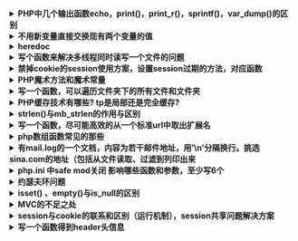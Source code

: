 
<details>
 <summary><b>PHP中几个输出函数echo，print()，print_r()，sprintf()，var_dump()的区别</b></summary>


1. echo：是语句不是函数，没有返回值，可输出多个变量值，不需要圆括号。不能输出数组和对象，只能打印简单类型(如int,string)。
2. print：是语句不是函数，有返回值 1 ，只能输出一个变量，不需要圆括号。不能输出数组和对象，只能打印简单类型(如int,string)。
3. print_r：是函数，可以打印复合类型，例如：stirng、int、float、array、object等，输出array时会用结构表示，而且可以通过print_r($str,true)来使print_r不输出而返回print_r处理后的值
4. printf：是函数，把文字格式化以后输出（参看C语言）
5. sprintf：是函数，跟printf相似，但不打印，而是返回格式化后的文字（该函数把格式化的字符串写写入一个变量中，而不是输出来），其    他的与printf一样。
6. var_dump()：函数，输出变量的内容、类型或字符串的内容、类型、长度。常用来调试。

</details>



<details>
 <summary><b>不用新变量直接交换现有两个变量的值</b></summary>

方法一： 用list()
```
   a=10;b = 25;
   list(a,b)=array(b,a);
   echo a.′/′.b;//25/10
```
方法二：用传值方式加&符
```
  function swap(&a,&b)
  {
      $c = '';
      c=a;
      a=b;
      b=c;
  }

  a=25;b = 35;
  swap(a,b);
  echo a.′/′.b;
```

方法三：使用数组分割
```
    a="123";b = "456";
    b=a."#".b;
    b = explode("#",b);a = b[1];b = b[0];echoa."-".$b;
```
 

方法四：使用异或运算
```
    a="fsdfds";b = "xiaorui";
    a=a^b;b = b^a;
    a=a^b;echo a."-".$b;
```
</details>



<details>
 <summary><b>heredoc</b></summary>

>Heredoc在正规的PHP文档中和技术书籍中一般没有详细讲述。他是一种Perl风格的字符串输出技术。使用heredoc技术可以实现界面与代码的准分离，比如phpwind模板。
heredoc的语法是用”<<<”加上自己定义成对的标签，在标签范围內的文字视为一个字符串

规则如下：

1. 以<<<End开始标记开始，以End结束标记结束，结束标记必须顶头写，不能有缩进和空格，且在结束标记末尾要有分号 。开始标记和开始标记相同，比如常用大写的EOT、EOD、EOF来表示，也可以使用其他标记，只要保证开始标记和结束标记不在正文中出现就行。

2. 位于开始标记和结束标记之间的变量可以被正常解析，但是函数则不可以。在heredoc中，变量不需要用连接符 . 或 , 来拼接，比如：
```
$a=2;
$b= <<<EOF
  "zyf"$a
  "zyf"
EOF;
echo $b; //结果连同双引号一起输出："zyf"2 "zyf"
```
3. heredoc常用在输出包含大量HTML语法文档的时候。他要比传统的echo输出精炼很多，如下所示：

```
function getHtml()
{
    echo "<html>";
    echo "<head><title>Title</title></head>";
    echo "<body>Content</body>";
    echo "</html>;
}

function getHtml()
{
echo <<<EOT
      <html>
      <head><title>Title</title></head>
      <body>Content</body>
      </html>
EOT;
}
```
</details>



<details>
 <summary><b>写个函数来解决多线程同时读写一个文件的问题</b></summary>

一般的方案：

```
//fopen():打开文件或者 URL，返回resource类型数据 。
$fp = fopen('./tmp/lock.txt', 'a+');
if (flock($fp, LOCK_EX)) {//取得独占锁定
    fwrite($fp, "Write something here\n");
    flock($fp, LOCK_UN);// 释放锁定
} else {
    echo "Couldn't lock the file !";
}
fclose($fp);
```
>但在PHP中，flock似乎工作的不是那么好！在多并发情况下，似乎是经常独占资源，不即时释放，或者是根本不释放，造成死锁，从而使服务器的cpu占用很高，甚至有时候会让服务器彻底死掉。

方案二：对文件进行加锁时，设置一个超时时间.
```
$fileName = './tmp/lock.txt';
if ($fp = fopen($fileName, 'a+')) {
    $startTime = microtime();
    while ((microtime() - $startTime) < 1000) {
        $canWrite = flock($fp, LOCK_EX);
        if (!$canWrite) {
            usleep(round(rand(0, 100) * 1000));
        } else {
            fwrite($fp, "Write something here\n");
            break;
        }
    }
    fclose($fp);
}
```
> 超时设置为1ms，如果这里时间内没有获得锁，就反复获得，直接获得到对文件操作权为止，当然。如果超时限制已到，就必需马上退出，让出锁让其它进程来进行操作。

</details>



<details>
 <summary><b>禁掉cookie的session使用方案，设置session过期的方法，对应函数</b></summary>

1. 设置php.ini的session.use_trans_sid = 1或者打开enable-trans-sid选项，让PHP自动跨页传递session id。
2. 手动通过URL传值, 隐藏表单传递session id。

```
  session_start();
  $_SESSION[’var1’]="源码爱好者";
  $sn = session_id();
  $url="<a href=".""s2.php?s=".$sn."">下一页</a>";
  echo $url;
  ```
  ```
  session_id($_GET[’s’]);
  session_start();
  echo "传递的session变量var1的值为：".$_SESSION[’var1’];
```

3. 用文件、数据库等形式保存session_id,在跨页过程中手动调用。
```
  $name=$_POST[’name’];
  $pass=$_POST[’pass’];

  session_start();
  $_SESSION[’user’]= $name;
  $psid=session_id();
  $fp=fopen("e:\tmp\phpsid.txt","w+";
  fwrite($fp,$psid);
  fclose($fp);
  echo "已登录<br>";
```
```
  $fp=fopen("e:\tmp\phpsid.txt","r";
  $sid=fread($fp,1024);
  fclose($fp);
  session_id($sid);
  session_start();
  if(isset($_SESSION[’user’]) && $_SESSION[’user’]="laogong" {
  echo "已登录!";
```

>Session过期时间设定:
```
ini_set('session.gc_maxlifetime', 3600); //设置时间 
ini_get('session.gc_maxlifetime');//得到ini中设定值 
```

</details>



<details>
 <summary><b>PHP魔术方法和魔术常量</b></summary>

##### 魔术常量

1. `__LINE__`
返回文件中的当前行号。
2. `__FILE__`
　　返回文件的完整路径和文件名。如果用在包含文件中，则返回包含文件名。自PHP4.0.2 起，__FILE__总是包含一个绝对路径，而在此之前的版本有时会包含一个相对路径。
3. `__FUNCTION__`
　　返回函数名称(PHP4.3.0 新加)。自PHP5 起本常量返回该函数被定义时的名字(区分大小写)。在PHP4 中该值总是小写字母的。
4. `__CLASS__`
　　返回类的名称(PHP4.3.0 新加)。自PHP5 起本常量返回该类被定义时的名字(区分大小写)。在PHP4 中该值总是小写字母的。
5. `__METHOD__`
　　返回类的方法名(PHP5.0.0 新加)。返回该方法被定义时的名字(区分大小写)。

##### Class魔术方法
>魔术方法是PHP面向对象中很有用特性。它们在特定的情况下被触发，都是以双下划线开头，可以理解为钩子函数，利用模式方法可以轻松实现PHP面向对象中重载（Overloading即动态创建类属性和方法）。魔术方法很多还是成对出现的，以下列出目前PHP中所有的模式方法。
1. __construct，__destruct
__constuct构建对象的时被调用；
__destruct明确销毁对象或脚本结束时被调用；
2. __get，__set
__set当给不可访问或不存在属性赋值时被调用
__get读取不可访问或不存在属性时被调用
3. __isset，__unset
__isset对不可访问或不存在的属性调用isset()或empty()时被调用
__unset对不可访问或不存在的属性进行unset时被调用
4. __call，__callStatic
__call调用不可访问或不存在的方法时被调用
__callStatic调用不可访问或不存在的静态方法时被调用
5. __sleep，__wakeup
__sleep当使用serialize时被调用，当你不需要保存大对象的所有数据时很有用
__wakeup当使用unserialize时被调用，可用于做些对象的初始化操作
6. __clone
进行对象clone时被调用，用来调整对象的克隆行为
7. __toString
当一个类被转换成字符串时被调用
8. __invoke
当以函数方式调用对象时被调用
9. __set_state
当调用var_export()导出类时，此静态方法被调用。用__set_state的返回值做为var_export的返回值。
10. __debuginfo
当调用var_dump()打印对象时被调用（当你不想打印所有属性）适用于PHP5.6版本

```
  class Animal{
  }
  $m = new Animal(); //__construct()被调用
  $m->not_exist_property = test; //__set()被调用
  echo $m->not_exist_property;//__get()被调用
  $m->abc(1,2,3); //__call()被调用
  echo isset($m->not_exist_property); //__isset()被调用，返回bool值
  unset($m->not_exist_property); //__unset()被调用
  echo $tmp = serialize($m); //__sleep()被调用
  unserialize($tmp); //__wakeup()被调用
  $m1 = clone $m; //__clone()被调用，对象默认是引用传递，使用clone关键词则可实现对象复制
  $m(); //__invoke() 已函数调用类
  eval( '$m2 = ' . var_export ( $m , true ) . ';' );
  var_dump($m2);
  var_dump($m);
  //最后__destruct()被调用
```

</details>


<details>
 <summary><b>写一个函数，可以遍历文件夹下的所有文件和文件夹</b></summary>

```
function my_scandir($dir)
{
     $files = array();
     if ( $handle = opendir($dir) ) {
        //opendir() 函数打开一个目录句柄，可由 closedir()，readdir() 和 rewinddir() 使用。
         while ( ($file = readdir($handle)) !== false ) {
            //readdir() 函数返回由 opendir() 打开的目录句柄中的条目。
             if ( $file != ".." && $file != "." ) {
                 if ( is_dir($dir . "/" . $file) ) {  //测试文件是否为目录
                     $files[$file] = my_scandir($dir . "/" . $file);
                     //scandir() 函数返回一个数组，其中包含指定路径中的文件和目录。
                 }else {
                     $files[] = $file;
                 }
             }
         }
         closedir($handle);
         return $files;
     }
}
var_dump(my_scandir('php/ajax'));
```

</details>


<details>
 <summary><b>PHP缓存技术有哪些? tp是局部还是完全缓存?</b></summary>

1. 全页面静态化缓存：将页面全部生成为HTML静态页面，用户访问时直接访问静态页面，不走PHP服务器的解析流程。此种方式在CMS系统中比较常见，如dedecms。
实现方法：输出缓存
ob_start()--打开“输出控制缓冲”;
some code --要运行的代码;
$content=ob_get_contents()--返回“输出缓冲区的内容”;
some code --使用file_put_contents()等函数将返回的数据写入HTML文件;
ob_clearn()--清空“输出缓冲区”;

2. 页面部分缓存：将页面中不常变动的部分进行静态化缓存，而经常变化的部分不缓存，最后组装在一起显示；可以使用类似ob_get_contents()的方式实现，也可以利用类似ESI之类的页面片段缓存策略，使其用来做动态页面中相对静态的片段部分的缓存。该缓存方式常用与商城中的商品页。

3. 数据缓存：缓存数据的一种方式。比如，商城中的某个商品信息，当用商品id去请求时，就会得出包括店铺信息,商品信息等数据，此时就可以将这些 数据缓存到一个php文件中，文件名包含商品id来建一个唯一标示；下一次有人想查看这个商品时，首先就直接调这个文件里面的信息，而不用再去数据库查 询；其实缓存文件中缓存的就是一个php数组之类；Ecmall商城系统里面就用了这种方式；

4. 查询缓存：根据查询来进行缓存。将查询得到的数据缓存在一个文件中，下次遇到相同的查询时，就直接先从这个文件里面调数据，不再去查数据库；但此处的缓存文件名可能就需要以查询语句为基点来建立唯一标示.

>注意：以上几种缓存方式都需要对缓存的文件设置一个有效时间，在这个时间内，相同的访问会先取缓存文件的内容，超过有效时间后就重新从数据库中获取数据，并生成新的缓存文件。

5. 内存式缓存：使用redis,memcached等nosql数据库设置PHP缓存，通过缓存查询结果，来减少数据库的访问次数，从而提高网站的响应速度。

6. pache缓存模块：apache安装完以后，是不允许被cache的。如果外接了cache或squid服务器要求进行web加速的话，就需要在htttpd.conf里进行设置，当然前提是在安装apache的时候要激活mod_cache的模块。
安装apache时：./configure –enable-cache –enable-disk-cache –enable-mem-cache

7. PHP APC缓存扩展：使用PHP中的APC扩展来进行缓存

8. Opcode：首先php代码被解析为Tokens，然后再编译为Opcode码，最后执行Opcode码，返回结果；所以，对于相同的php文件，第一次运行时 可以缓存其Opcode码，下次再执行这个页面时，直接会去找到缓存下的opcode码，直接执行最后一步，而不再需要中间的步骤了。比较知名的是XCache、Turck MM Cache、PHP Accelerator等。关于PHP Opcode，鸟哥的博客中有一篇详解：http://www.laruence.com/2008/06/18/221.html

</details>



<details>
 <summary><b>strlen()与mb_strlen的作用与区别</b></summary>

在PHP中，strlen与mb_strlen是求字符串长度的函数
PHP内置的字符串长度函数strlen无法正确处理中文字符串，它得到的只是字符串所占的字节数。对于GB2312的中文编码，strlen得到的值是汉字个数的2倍，而对于UTF-8编码的中文，就是3倍（在 UTF-8编码下，一个汉字占3个字节）。

采用mb_strlen函数可以较好地解决这个问题。mb_strlen的用法和strlen类似，只不过它有第二个可选参数用于指定字符编码。例如得到UTF-8的字符串str长度，可以用mbstrlen(str长度，可以用mbstrlen(str,‘UTF-8’)。如果省略第二个参数，则会使用PHP的内部编码。内部编码可以通过 mb_internal_encoding()函数得到。

需要注意的是，mb_strlen并不是PHP核心函数，使用前需要确保在php.ini中加载了php_mbstring.dll，即确保“extension=php_mbstring.dll”这一行存在并且没有被注释掉，否则会出现未定义函 数的问题。

</details>



<details>
 <summary><b>写一个函数，尽可能高效的从一个标准url中取出扩展名</b></summary>

```
function getExt($url)
{
    $arr=parse_url($url);

    //方法一、
    $name=basename($arr['path']);
    $extArr=explode('.',$name);
    return $extArr[1];

    //方法二、
    $path=$arr['path'];
    $str=strrchr($path,'.');
    return $str;

    //方法三、
    $pathArr=pathinfo($url);
    $str = $pathArr['extension'];
    list($type, $vars) = explode('?',$str);
    return $type;
 }
```

</details>



<details>
 <summary><b>php数组函数常见的那些</b></summary>

 1. 数组操作的基本函数
```
array_values($arr); //获得数组的值
array_keys($arr); //获得数组的键名
array_flip($arr); //数组中的值与键名互换（如果有重复前面的会被后面的覆盖）
array_search('PHP',$arr); //检索给定的值，加true则是严格类型检查
array_reverse($arr); //将数组中的元素翻转
in_array("apple", $arr); //在数组中检索apple
array_key_exists("apple", $arr); // 检索给定的键名是否存在数组中
array_count_values($arr); // 统计数组中所有值出现的次数
```

2. 数组的分段和填充
```
  array_slice($arr, 0, 3); //可以将数组中的一段取出，此函数忽略键名（数组的分段）
  array_splice($arr, 0, 3，array("black","maroon")); //可以将数组中的一段取出，与上个函数不同在于返回的序列从原数组中删除
  array_chunk($arr, 3, TRUE); //可以将一个数组分割成多个，TRUE为保留原数组的键名（分割多个数组）
```

3. 数组与栈，列队
```
  array_push($arr, "apple", "pear"); //将一个或多个元素压入数组栈的末尾（入栈），返回入栈元素的个数
  array_pop($arr); // 将数组栈的最后一个元素弹出（出栈）
  array_shift($arr); //数组中第一个元素移出并返回（数组长度减1，其他元素向前移动一位，数字键名改为从零计数，文字键名不变）
  array_unshift($arr,"a",array(1,2)); //在数组的开头插入一个或多个元素
```

4. 数组的排序
```
  sort($arr); //由小到大，忽略键名 rsort($arr); //由大到小，忽略键名
  asort($arr); //由小到大，保留键名 arsort($arr); // 由大到小，保留键名
  ksort($arr); //按照键名正序排序 krsort($arr); // 按照键名逆序排序
```

5. 数组的计算
```
  array_sum($arr); //对数组内部的所有元素做求和运算（数组元素的求和）
  array_merge($arr1, $arr2); //合并两个或多个（相同字符串键名，后面覆盖前面，相同的数字键名，后面的附加到后面）
  array_diff($arr1, $arr2); //返回差集结果数组 array_diff_assoc($arr1, $arr2, $arr3); //返回差集结果数组，键名也做比较
  array_intersect($arr1, $arr2); //返回交集结果数组 array_intersect_assoc($arr1, $arr2); //返回交集结果数组，键名也做比较
```

6. 其他的数组函数
```
  array_unique($arr); //移除数组中重复的值，新的数组中会保留原始的键名
  shuffle($arr); // 将数组的顺序打亂
```

</details>



<details>
 <summary><b>有mail.log的一个文档，内容为若干邮件地址，用’\n’分隔换行。挑选sina.com的地址（包括从文件读取、过滤到列印出来</b></summary>

 1. 用正则表达式（比较慢，效率地，不推荐用）
 2. cat mail.log | grep sina.com

</details>



<details>
 <summary><b>php.ini 中safe mod关闭 影响哪些函数和参数，至少写6个</b></summary>

* move_uploaded_file() exec()
* system() passthru()
* popen() fopen()
* mkdir() rmdir()
* rename() unlink()
* copy() chgrp()
* chown() chmod()
* touch() symlink()
* link() parse_ini_file()
* set_time_limit() max_execution_time mail()

</details>



<details>
 <summary><b>约瑟夫环问题</b></summary>

>一群猴子排成一圈，按1，2，…，n依次编号。然后从第1只开始数，数到第m只,把它踢出圈，从它后面再开始数，再数到第m只，在把它踢出去…，如此不停 的进行下去，直到最后只剩下一只猴子为止，那只猴子就叫做大王。要求编程模拟此过程，输入m、n, 输出最后那个大王的编号(约瑟夫环)。
```
function fuhuan($allnum, $ti){
     $arr = array();
     for($i = 0; $i < $allnum; $i++){
         $arr[$i] = $i;
     }
 
     $nums = 1;
     while(count($arr) > 1){
          foreach ($arr as $key => $value) {
              if($nums == $ti){
                  unset($arr[$key]);
                  $nums = 1;
              }else{
                  $nums++;
              }
         }
     }
     $new_arr = array_values($arr);
     var_dump($new_arr[0] + 1);
 }
 fuhuan(10,10);
```

</details>



<details>
 <summary><b>isset() 、empty()与is_null的区别</b></summary>

1. 当变量未定义时，is_null()和“参数本身”是不允许作为参数判断的，会报Notice警告错误；
2. empty,isset首先都会检查变量是否存在，然后对变量值进行检测。而is_null 和 “参数本身”只是直接检查变量值，是否为null，因此如果变量未定义就会出现错误！
3. isset()：仅当null和未定义，返回false；
4. empty()：""、0、"0"、NULL、FALSE、array(),未定义，均返回false；
5. is_null()：仅判断是否为null，未定义 报警告；
6. 变量本身作为参数，与empty()一致，但接受未定义变量时，报警告；


</details>



<details>
 <summary><b>MVC的不足之处</b></summary>

1. 增加了系统结构和实现的复杂性。对于简单的界面，严格遵循MVC，使模型、视图与控制器分离，会增加结构的复杂性，并可能产生过多的更新操作，降低运行效率。
2. 视图与控制器间的过于紧密的连接。视图与控制器是相互分离，但确实联系紧密的部件，视图没有控制器的存在，其应用是很有限的，反之亦然，这样就妨碍了他们的独立重用。
3. 视图对模型数据的低效率访问。依据模型操作接口的不同，视图可能需要多次调用才能获得足够的显示数据。对未变化数据的不必要的频繁访问，也将损害操作性能。
4. 目前，一般高级的界面工具或构造器不支持MVC模式。改造这些工具以适应MVC需要和建立分离的部件的代价是很高的，从而造成使用MVC的困难。

</details>



<details>
 <summary><b>session与cookie的联系和区别（运行机制），session共享问题解决方案</b></summary>

##### 区别与联系：
>使用session_start()调用session，服务器端在生成session文件的同时生成session ID哈希值和默认值为PHPSESSID的session name，并向客户端发送变量为PHPSESSID(session name)(默认)值为一个128位的哈希值。服务器端将通过该cookie与客户端进行交互，session变量的值经php内部系列化后保存在服务器 机器上的文本文件中，和客户端的变量名默认情况下为PHPSESSID的coolie进行对应交互，即服务器自动发送了http 头:header(‘Set-Cookie: session_name()=session_id(); path=/’);即setcookie(session_name(),session_id());当从该页跳转到的新页面并调用 session_start()后,PHP将检查与给定ID相关联的服务器端存贮的session数据，如果没找到则新建一个数据集。

#### 共享方案：
1. 使用数据库保存session， 使用数据库来保存session，就算服务器宕机了也没事，session照样在。
问题：程序需要定制；每次请求都进行数据库读写开销不小，另外数据库是一个单点，可以做数据库的hash来解 决这个问题。
2. 使用 memcached来保存session， 这种方式跟数据库类似，内存存取性能比数据库好很多。
问题：程序需要定制，增加 了工作量；存入memcached中的数据都需要序列化，效率较低，断电或者重启电脑容易丢失数据；
3. 通过加密的cookie，在A服务器上登录，在用户的浏览器上添加加密的cookie，当用户访问B服务器时，检查有无Session，如果没有，就检验 Cookie是否有效，Cookie有效的话就在B服务器上重建session。简单，高效， 服务器的压力减小了，因为session数据不存在服务器磁盘上。根本就不会出现session读取不到的问题。
>问题：网络请求占用很多。每次请求时，客户端都要通过cookie发送session数据给服务器，session中数据不能太多，浏览器对cookie的大小存在限制。不适合高访问量的情况，因为高访问量的情况下。

</details>



<details>
 <summary><b>写一个函数得到header头信息</b></summary>

```
function getHeader()
{
    $headers = [];
    if (function_exists('getallheaders')) {
        $headers = getallheaders();
    } elseif (function_exists('http_get_request_headers')) {
        $headers = http_get_request_headers();
    } else {
        foreach ($_SERVER as $key => $value) {
            if(strstr($key, 'HTTP_')) {
                $newk = ucwords(strtolower(str_replace('_', '-', substr($key, 5))));
                $headers[$newk] = $value;
            }
        }
    }

    var_dump($headers);
}
```

</details>